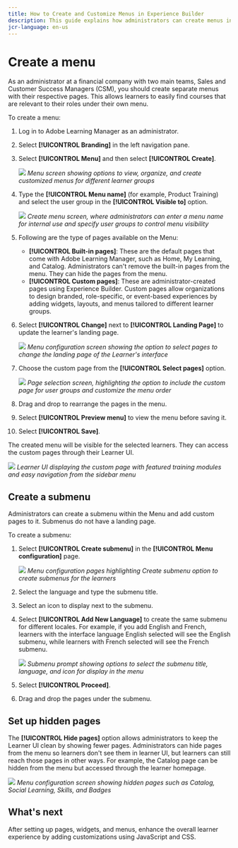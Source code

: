 ```yaml
---
title: How to Create and Customize Menus in Experience Builder
description: This guide explains how administrators can create menus in Experience Builder within Adobe Learning Manager. Learn to organize pages into menus, customize menu layouts, and control menu visibility to different user groups. 
jcr-language: en-us
---
```


# Create a menu

As an administrator at a financial company with two main teams, Sales and Customer Success Managers (CSM), you should create separate menus with their respective pages. This allows learners to easily find courses that are relevant to their roles under their own menu.

To create a menu:

1. Log in to Adobe Learning Manager as an administrator.
2. Select **[!UICONTROL Branding]** in the left navigation pane.
3. Select **[!UICONTROL Menu]** and then select **[!UICONTROL Create]**.
 
   ![](assets/select-create-menu.png)
   _Menu screen showing options to view, organize, and create customized menus for different learner groups_

4. Type the **[!UICONTROL Menu name]** (for example, Product Training) and select the user group in the **[!UICONTROL Visible to]** option.
   
   ![](assets/type-menu-name-and-users.png)
   _Create menu screen, where administrators can enter a menu name for internal use and specify user groups to control menu visibility_

5. Following are the type of pages available on the Menu:
   * **[!UICONTROL Built-in pages]**: These are the default pages that come with Adobe Learning Manager, such as Home, My Learning, and Catalog. Administrators can't remove the built-in pages from the menu. They can hide the pages from the menu. 
   * **[!UICONTROL Custom pages]**: These are administrator-created pages using Experience Builder. Custom pages allow organizations to design branded, role-specific, or event-based experiences by adding widgets, layouts, and menus tailored to different learner groups.
6. Select **[!UICONTROL Change]** next to **[!UICONTROL Landing Page]** to update the learner's landing page.
 
   ![](assets/change-landing-page.png)
   _Menu configuration screen showing the option to select pages to change the landing page of the Learner's interface_

7. Choose the custom page from the **[!UICONTROL Select pages]** option. 

   ![](assets/select-custom-pages.png)
   _Page selection screen, highlighting the option to include the custom page for user groups and customize the menu order_

8. Drag and drop to rearrange the pages in the menu.
9. Select **[!UICONTROL Preview menu]** to view the menu before saving it. 
10. Select **[!UICONTROL Save]**.

The created menu will be visible for the selected learners. They can access the custom pages through their Learner UI. 
 
![](assets/preview-the-menu.png) 
_Learner UI displaying the custom page with featured training modules and easy navigation from the sidebar menu_

## Create a submenu

Administrators can create a submenu within the Menu and add custom pages to it. Submenus do not have a landing page.

To create a submenu:

1. Select **[!UICONTROL Create submenu]** in the **[!UICONTROL Menu configuration]** page.
  
   ![](assets/create-submenu-option.png)
   _Menu configuration pages highlighting Create submenu option to create submenus for the learners_

2. Select the language and type the submenu title.
3. Select an icon to display next to the submenu.
4. Select **[!UICONTROL Add New Language]** to create the same submenu for different locales. For example, if you add English and French, learners with the interface language English selected will see the English submenu, while learners with French selected will see the French submenu.
  
   ![](assets/create-submenu-prompt.png)
   _Submenu prompt showing options to select the submenu title, language, and icon for display in the menu_

5. Select **[!UICONTROL Proceed]**.
6. Drag and drop the pages under the submenu. 

## Set up hidden pages

The **[!UICONTROL Hide pages]** option allows administrators to keep the Learner UI clean by showing fewer pages. Administrators can hide pages from the menu so learners don't see them in learner UI, but learners can still reach those pages in other ways. For example, the Catalog page can be hidden from the menu but accessed through the learner homepage.
 
![](assets/select-hidden-pages.png)
_Menu configuration screen showing hidden pages such as Catalog, Social Learning, Skills, and Badges_

## What's next

After setting up pages, widgets, and menus, enhance the overall learner experience by adding customizations using JavaScript and CSS.

